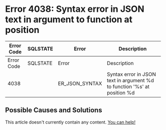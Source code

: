 
# Error 4038: Syntax error in JSON text in argument to function at position


| Error Code | SQLSTATE | Error | Description |
| --- | --- | --- | --- |
| Error Code | SQLSTATE | Error | Description |
| 4038 |  | ER_JSON_SYNTAX | Syntax error in JSON text in argument %d to function '%s' at position %d |




## Possible Causes and Solutions


This article doesn't currently contain any content. [You can help!](/en/writing-and-editing-knowledge-base-articles/)

